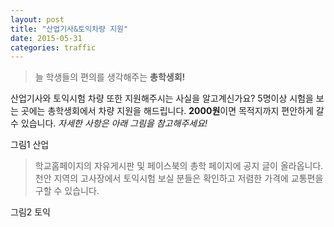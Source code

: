 ```yaml
---
layout: post
title: "산업기사&토익차량 지원"
date: 2015-05-31
categories: traffic
---
```


> 늘 학생들의 편의를 생각해주는 **총학생회!**

산업기사와 토익시험 차량 또한 지원해주시는 사실을 알고계신가요?
5명이상 시험을 보는 곳에는 총학생회에서 차량 지원을 해드립니다.
**2000원**이면 목적지까지 편안하게 갈 수 있습니다.
*자세한 사항은 아래 그림을 참고해주세요!*

그림1 산업



> 학교홈페이지의 자유게시판 및 페이스북의 총학 페이지에 공지 글이 올라옵니다. 
천안 지역의 고사장에서 토익시험 보실 분들은 확인하고 
저렴한 가격에 교통편을 구할 수 있습니다. 

그림2 토익
